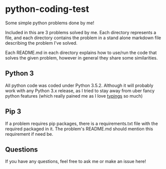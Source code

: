 # python-coding-test

Some simple python problems done by me!

Included in this are 3 problems solved by me. Each directory represents a file,
and each directory contains the problem in a stand alone markdown file
describing the problem I've solved.

Each README.md in each directory explains how to use/run the code that solves
the given problem, however in general they share some similarities.

## Python 3

All python code was coded under Python 3.5.2. Although it will probably work
with any Python 3.x release, as I tried to stay away from uber fancy python
features (which really pained me as I love [typings][1] so much)

## Pip 3

If a problem requires pip packages, there is a requirements.txt file with the
required packaged in it. The problem's README.md should mention this requirement
if need be.

## Questions

If you have any questions, feel free to ask me or make an issue here!

[1]: https://docs.python.org/3/library/typing.html

